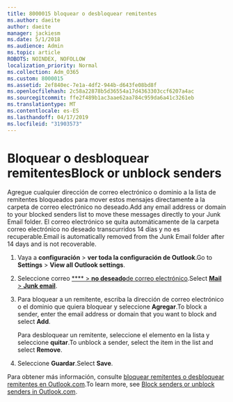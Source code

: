 ```yaml
---
title: 8000015 bloquear o desbloquear remitentes
ms.author: daeite
author: daeite
manager: jackiesm
ms.date: 5/1/2018
ms.audience: Admin
ms.topic: article
ROBOTS: NOINDEX, NOFOLLOW
localization_priority: Normal
ms.collection: Adm_O365
ms.custom: 8000015
ms.assetid: 2ef840ec-7e1a-4df2-944b-d643fe08bd8f
ms.openlocfilehash: 2c58a22878b5d36554a17d4363303ccf6207a4ac
ms.sourcegitcommit: ffe2f489b1ac3aae62aa784c959da6a41c3261eb
ms.translationtype: MT
ms.contentlocale: es-ES
ms.lasthandoff: 04/17/2019
ms.locfileid: "31903573"
---
```

# <a name="block-or-unblock-senders"></a><span data-ttu-id="b1017-102">Bloquear o desbloquear remitentes</span><span class="sxs-lookup"><span data-stu-id="b1017-102">Block or unblock senders</span></span>

<span data-ttu-id="b1017-103">Agregue cualquier dirección de correo electrónico o dominio a la lista de remitentes bloqueados para mover estos mensajes directamente a la carpeta de correo electrónico no deseado.</span><span class="sxs-lookup"><span data-stu-id="b1017-103">Add any email address or domain to your blocked senders list to move these messages directly to your Junk Email folder.</span></span> <span data-ttu-id="b1017-104">El correo electrónico se quita automáticamente de la carpeta correo electrónico no deseado transcurridos 14 días y no es recuperable.</span><span class="sxs-lookup"><span data-stu-id="b1017-104">Email is automatically removed from the Junk Email folder after 14 days and is not recoverable.</span></span>
  
1. <span data-ttu-id="b1017-105">Vaya a **configuración** \> **ver toda la configuración de Outlook**.</span><span class="sxs-lookup"><span data-stu-id="b1017-105">Go to **Settings** \> **View all Outlook settings**.</span></span> 
    
2. <span data-ttu-id="b1017-106">Seleccione correo [ \*\*\*\* \> **no deseado**de correo electrónico](https://outlook.live.com/mail/options/mail/junkEmail).</span><span class="sxs-lookup"><span data-stu-id="b1017-106">Select [**Mail** \> **Junk email**](https://outlook.live.com/mail/options/mail/junkEmail).</span></span> 
    
3. <span data-ttu-id="b1017-107">Para bloquear a un remitente, escriba la dirección de correo electrónico o el dominio que quiera bloquear y seleccione **Agregar**.</span><span class="sxs-lookup"><span data-stu-id="b1017-107">To block a sender, enter the email address or domain that you want to block and select **Add**.</span></span> 
    
    <span data-ttu-id="b1017-108">Para desbloquear un remitente, seleccione el elemento en la lista y seleccione **quitar**.</span><span class="sxs-lookup"><span data-stu-id="b1017-108">To unblock a sender, select the item in the list and select **Remove**.</span></span>
    
4. <span data-ttu-id="b1017-109">Seleccione **Guardar**.</span><span class="sxs-lookup"><span data-stu-id="b1017-109">Select **Save**.</span></span> 
    
<span data-ttu-id="b1017-110">Para obtener más información, consulte [bloquear remitentes o desbloquear remitentes en Outlook.com](https://go.microsoft.com/fwlink/p/?linkid=873133).</span><span class="sxs-lookup"><span data-stu-id="b1017-110">To learn more, see [Block senders or unblock senders in Outlook.com](https://go.microsoft.com/fwlink/p/?linkid=873133).</span></span>
  

